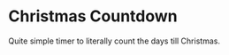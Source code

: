 Christmas Countdown
===================

Quite simple timer to literally count the days till Christmas.